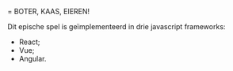 = BOTER, KAAS, EIEREN!

Dit epische spel is geïmplementeerd in drie javascript frameworks:

* React;
* Vue;
* Angular.